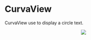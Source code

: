 CurvaView
=========

CurvaView use to display a circle text.


<p align="center"><img src="https://github.com/javenisme/CurvaView/blob/master/images/2AE5FC00-53F3-4044-B807-30C4EC00A241.jpg"/></p>
